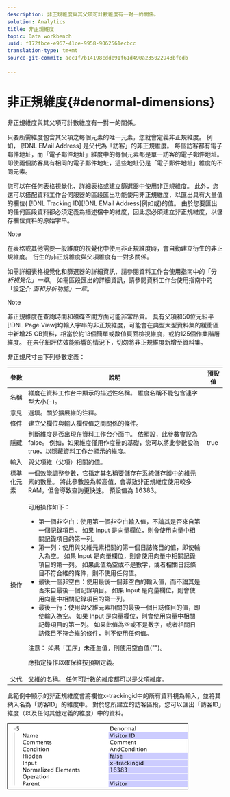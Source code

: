 ```yaml
---
description: 非正規維度與其父項可計數維度有一對一的關係。
solution: Analytics
title: 非正規維度
topic: Data workbench
uuid: f172fbce-e967-41ce-9958-9062561ecbcc
translation-type: tm+mt
source-git-commit: aec1f7b14198cdde91f61d490a235022943bfedb

---
```



# 非正規維度{#denormal-dimensions}

非正規維度與其父項可計數維度有一對一的關係。

只要所需維度包含其父項之每個元素的唯一元素，您就會定義非正規維度。 例如， [!DNL EMail Address] 是父代為「訪客」的非正規維度。 每個訪客都有電子郵件地址，而「電子郵件地址」維度中的每個元素都是單一訪客的電子郵件地址。 即使兩個訪客具有相同的電子郵件地址，這些地址仍是「電子郵件地址」維度的不同元素。

您可以在任何表格視覺化、詳細表格或建立篩選器中使用非正規維度。 此外，您還可以搭配資料工作台伺服器的區段匯出功能使用非正規維度，以匯出具有大量值的欄位( [!DNL Tracking ID][!DNL EMail Address]例如或)的值。 由於您要匯出的任何區段資料都必須定義為描述檔中的維度，因此您必須建立非正規維度，以儲存欄位資料的原始字串。

>[!NOTE]
>
>在表格或其他需要一般維度的視覺化中使用非正規維度時，會自動建立衍生的非正規維度。 衍生的非正規維度與父項維度有一對多關係。

如需詳細表格視覺化和篩選器的詳細資訊，請參閱資料工作台使用指南中的「分 *析視覺化」一章*。 如需區段匯出的詳細資訊，請參閱資料工作台使用指南中的「設定介 *面和分析功能」一章*。

>[!NOTE]
>
>非正規維度在查詢時間和磁碟空間方面可能非常昂貴。 具有父項和50位元組平 [!DNL Page View]均輸入字串的非正規維度，可能會在典型大型資料集的緩衝區中新增25 GB資料，相當於約13個簡單或數值頁面檢視維度，或約125個作業階層維度。 在未仔細評估效能影響的情況下，切勿將非正規維度新增至資料集。

非正規尺寸由下列參數定義：

<table id="table_532AD791E39B4CF296FFA1C33FB8302E"> 
 <thead> 
  <tr> 
   <th colname="col1" class="entry"> 參數 </th> 
   <th colname="col2" class="entry"> 說明 </th> 
   <th colname="col3" class="entry"> 預設值 </th> 
  </tr> 
 </thead>
 <tbody> 
  <tr> 
   <td colname="col1"> 名稱 </td> 
   <td colname="col2"> 維度在資料工作台中顯示的描述性名稱。 維度名稱不能包含連字型大小(-)。 </td> 
   <td colname="col3"> </td> 
  </tr> 
  <tr> 
   <td colname="col1"> 意見 </td> 
   <td colname="col2"> 選填。關於擴展維的注釋。 </td> 
   <td colname="col3"> </td> 
  </tr> 
  <tr> 
   <td colname="col1"> 條件 </td> 
   <td colname="col2"> 建立父欄位與輸入欄位值之間關係的條件。 </td> 
   <td colname="col3"> </td> 
  </tr> 
  <tr> 
   <td colname="col1"> 隱藏 </td> 
   <td colname="col2"> 判斷維度是否出現在資料工作台介面中。 依預設，此參數會設為false。 例如，如果維度僅用作度量的基礎，您可以將此參數設為true，以隱藏資料工作台顯示的維度。 </td> 
   <td colname="col3"> true </td> 
  </tr> 
  <tr> 
   <td colname="col1"> 輸入 </td> 
   <td colname="col2"> 與父項維（父項）相關的值。 </td> 
   <td colname="col3"> </td> 
  </tr> 
  <tr> 
   <td colname="col1"> 標準化元素 </td> 
   <td colname="col2"> 一個效能調整參數，它指定其名稱要儲存在系統儲存器中的維元素的數量。 將此參數設為較高值，會導致非正規維度使用較多RAM，但會導致查詢更快速。 預設值為 16383。 </td> 
   <td colname="col3"> </td> 
  </tr> 
  <tr> 
   <td colname="col1"> 操作 </td> 
   <td colname="col2"> <p>可用操作如下： </p> <p> 
     <ul id="ul_CCDC45838A3941BD949B6D21EA0492B3"> 
      <li id="li_F33898192A82437692B5C15684EFCF64"> 第一個非空白：使用第一個非空白輸入值，不論其是否來自第一個記錄項目。 如果 <span class="wintitle"> Input</span> 是向量欄位，則會使用向量中相關記錄項目的第一列。 </li> 
      <li id="li_4ADD0A368BB74B64AD29126C8E7B333F"> 第一列：使用與父維元素相關的第一個日誌條目的值，即使輸入為空。 如果 <span class="wintitle"> Input</span> 是向量欄位，則會使用向量中相關記錄項目的第一列。 如果此值為空或不是數字，或者相關日誌條目不符合維的條件，則不使用任何值。 </li> 
      <li id="li_C93CA22ADA634F21A6488BB3BEE7CB23"> 最後一個非空白：使用最後一個非空白的輸入值，而不論其是否來自最後一個記錄項目。 如果 <span class="wintitle"> Input</span> 是向量欄位，則會使用向量中相關記錄項目的第一列。 </li> 
      <li id="li_2FFE585521B14FE5ABBF66AAC47F22C4"> 最後一行：使用與父維元素相關的最後一個日誌條目的值，即使輸入為空。 如果 <span class="wintitle"> Input</span> 是向量欄位，則會使用向量中相關記錄項目的第一列。 如果此值為空或不是數字，或者相關日誌條目不符合維的條件，則不使用任何值。 </li> 
     </ul> </p> <p> <p>注意： 如果「工序」未產生值，則使用空白值("")。 </p> </p> <p> 應指定操作以確保維按預期定義。 </p> </td> 
   <td colname="col3"> </td> 
  </tr> 
  <tr> 
   <td colname="col1"> 父代 </td> 
   <td colname="col2"> 父維的名稱。 任何可計數的維度都可以是父項維度。 </td> 
   <td colname="col3"> </td> 
  </tr> 
 </tbody> 
</table>

此範例中顯示的非正規維度會將欄位x-trackingid中的所有資料視為輸入，並將其納入名為「訪客ID」的維度中。 對於您所建立的訪客區段，您可以匯出「訪客ID」維度（以及任何其他定義的維度）中的資料。

![](assets/cfg_Transformation_Dim_Denormal.png)

